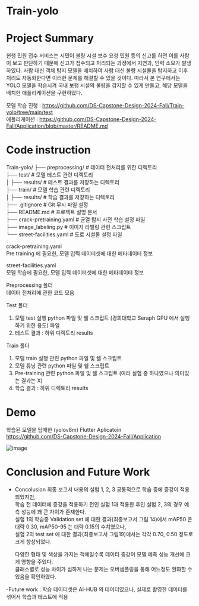 # Train-yolo
# Project Summary
  현행 민원 접수 서비스는 시민이 불량 시설 보수 요청 민원 등의 신고를 하면 이를 사람이 보고 판단하기 때문에 신고가 접수되고 처리되는 과정에서 지연과, 인력 소모가 발생하였다. 
  사람 대신 객체 탐지 모델을 배치하여 사람 대신 불량 시설물을 탐지하고 이후 처리도 자동화한다면 이러한 문제를 해결할 수 있을 것이다. 
  따라서 본 연구에서는 YOLO 모델을 학습시켜 국내 보행 시설의 불량을 감지할 수 있게 만들고, 해당 모델을 배치한 애플리케이션을 구현하였다.

  모델 학습 진행 : https://github.com/DS-Capstone-Design-2024-Fall/Train-yolo/tree/main/test  
  애플리케이션 : https://github.com/DS-Capstone-Design-2024-Fall/Application/blob/master/README.md  

# Code instruction
Train-yolo/
├── preprocessing/          # 데이터 전처리를 위한 디렉토리  
├── test/                   # 모델 테스트 관련 디렉토리  
│   ├── results/            # 테스트 결과를 저장하는 디렉토리  
├── train/                  # 모델 학습 관련 디렉토리  
│   ├── results/            # 학습 결과를 저장하는 디렉토리  
├── .gitignore              # Git 무시 파일 설정  
├── README.md               # 프로젝트 설명 문서  
├── crack-pretraining.yaml  # 균열 탐지 사전 학습 설정 파일  
├── image_labeling.py       # 이미지 라벨링 관련 스크립트  
└── street-facilities.yaml  # 도로 시설물 설정 파일  

crack-pretraining.yaml  
Pre training 에 필요한, 모델 입력 데이터셋에 대한 메타데이터 정보  

street-facilities.yaml  
모델 학습에 필요한, 모델 입력 데이터셋에 대한 메타데이터 정보  

Preprocessing 폴더  
데이터 전처리에 관한 코드 모음  

Test 폴더
1. 모델 test 실행 python 파일 및 쉘 스크립트 (경희대학교 Seraph GPU 에서 실행하기 위한 용도) 파일  
2. 테스트 결과 : 하위 디렉토리 results  

Train 폴더
1. 모델 train 실행 관련 python 파일 및 쉘 스크립트  
2. 모델 튜닝 관련 python 파일 및 쉘 스크립트  
3. Pre-training 관련 python 파일 및 쉘 스크립트 (여러 실험 중 하나였으나 의미있는 결과는 X)  
4. 학습 결과 : 하위 디렉토리 results  

# Demo
학습된 모델을 탑재한 (yolov8m) Flutter Aplicatoin  
https://github.com/DS-Capstone-Design-2024-Fall/Application  

![image](https://github.com/user-attachments/assets/d27ba2eb-e924-4a72-a177-74a87965ca3d)

# Conclusion and Future Work
- Concolusion
     최종 보고서 내용의 실험 1, 2, 3 공통적으로 학습 중에 증강이 적용되었지만,  
  학습 전 데이터에 증강을 적용하기 전인 실험 1과 적용한 후인 실험 2, 3의 경우 예측 성능에 꽤 큰 차이가 존재한다.  
  실험 1의 학습중 Validation set 에 대한 결과(최종보고서 그림 14)에서 mAP50 은 대략 0.30, mAP50-95 는 대략 0.15의 수치였으나,  
  실험 2의 test set 에 대한 결과(최종보고서 그림19)에서는 각각 0.70, 0.50 정도로 크게 향상되었다.  

  다양한 형태 및 색상을 가지는 객체일수록 데이터 증강이 모델 예측 성능 개선에 크게 영향을 주었다.  
  클래스별로 성능 차이가 심하게 나는 문제는 오버샘플링을 통해 어느정도 완화할 수 있음을 확인하였다.  
  
-Future work : 학습 데이터셋은 AI-HUB 의 데이터였으나, 실제로 촬영한 데이터를 섞어서 학습과 테스트에 적용  
 
